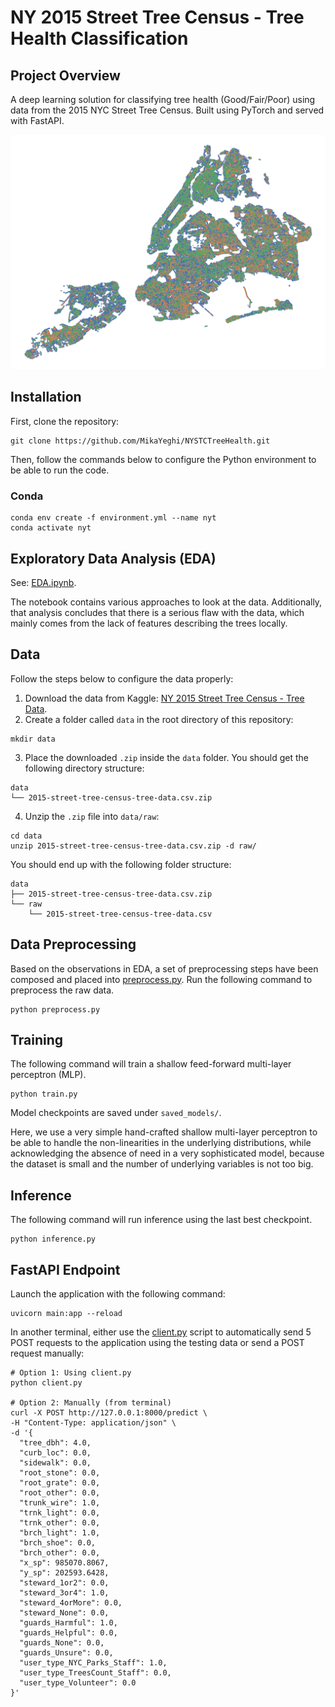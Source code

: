 # NY 2015 Street Tree Census - Tree Health Classification

## Project Overview
A deep learning solution for classifying tree health (Good/Fair/Poor) using data from the 2015 NYC Street Tree Census. 
Built using PyTorch and served with FastAPI.

![Tree Map](images/main.png)

## Installation 

First, clone the repository:
```
git clone https://github.com/MikaYeghi/NYSTCTreeHealth.git
```

Then, follow the commands below to configure the Python environment to be able to run the code.

### Conda

```
conda env create -f environment.yml --name nyt
conda activate nyt
```

## Exploratory Data Analysis (EDA)

See: [EDA.ipynb](notebooks/EDA.ipynb). 

The notebook contains various approaches to look at the data. Additionally, that analysis concludes that there is a serious flaw with the data, which mainly comes from the lack of features describing the trees locally.

## Data

Follow the steps below to configure the data properly:

1. Download the data from Kaggle: [NY 2015 Street Tree Census - Tree Data](https://www.kaggle.com/datasets/new-york-city/ny-2015-street-tree-census-tree-data/data).
2. Create a folder called `data` in the root directory of this repository:
```
mkdir data
```
3. Place the downloaded `.zip` inside the `data` folder. You should get the following directory structure:
```
data
└── 2015-street-tree-census-tree-data.csv.zip
```
4. Unzip the `.zip` file into `data/raw`:
```
cd data
unzip 2015-street-tree-census-tree-data.csv.zip -d raw/
```

You should end up with the following folder structure:
```
data
├── 2015-street-tree-census-tree-data.csv.zip
└── raw
    └── 2015-street-tree-census-tree-data.csv
```

## Data Preprocessing

Based on the observations in EDA, a set of preprocessing steps have been composed and placed into [preprocess.py](preprocess.py). Run the following command to preprocess the raw data.

```
python preprocess.py
```

## Training

The following command will train a shallow feed-forward multi-layer perceptron (MLP).

```
python train.py
```

Model checkpoints are saved under `saved_models/`. 

Here, we use a very simple hand-crafted shallow multi-layer perceptron to be able to handle the non-linearities in the underlying distributions, while acknowledging the absence of need in a very sophisticated model, because the dataset is small and the number of underlying variables is not too big.

## Inference

The following command will run inference using the last best checkpoint.
```
python inference.py
```

## FastAPI Endpoint

Launch the application with the following command:
```
uvicorn main:app --reload
```

In another terminal, either use the [client.py](client.py) script to automatically send 5 POST requests to the application using the testing data or send a POST request manually:
```
# Option 1: Using client.py
python client.py

# Option 2: Manually (from terminal)
curl -X POST http://127.0.0.1:8000/predict \
-H "Content-Type: application/json" \
-d '{
  "tree_dbh": 4.0,
  "curb_loc": 0.0,
  "sidewalk": 0.0,
  "root_stone": 0.0,
  "root_grate": 0.0,
  "root_other": 0.0,
  "trunk_wire": 1.0,
  "trnk_light": 0.0,
  "trnk_other": 0.0,
  "brch_light": 1.0,
  "brch_shoe": 0.0,
  "brch_other": 0.0,
  "x_sp": 985070.8067,
  "y_sp": 202593.6428,
  "steward_1or2": 0.0,
  "steward_3or4": 1.0,
  "steward_4orMore": 0.0,
  "steward_None": 0.0,
  "guards_Harmful": 1.0,
  "guards_Helpful": 0.0,
  "guards_None": 0.0,
  "guards_Unsure": 0.0,
  "user_type_NYC_Parks_Staff": 1.0,
  "user_type_TreesCount_Staff": 0.0,
  "user_type_Volunteer": 0.0
}'
```